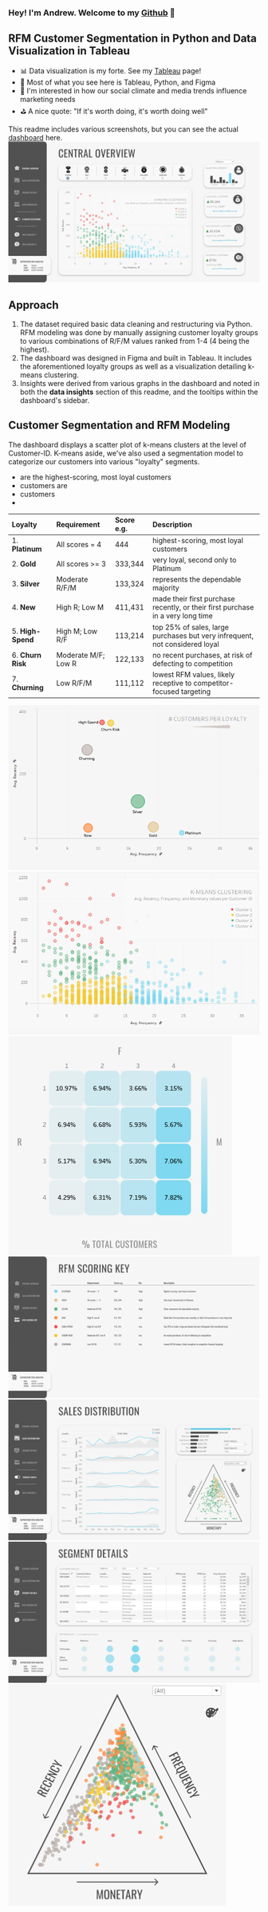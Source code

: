 ### Hey! I'm Andrew. Welcome to my [Github] 👋

## RFM Customer Segmentation in Python and Data Visualization in Tableau

- 📊 Data visualization is my forte. See my [Tableau] page! 
- 🚀 Most of what you see here is Tableau, Python, and Figma
- 🧠 I'm interested in how our social climate and media trends influence marketing needs
- ⛳ A nice quote: "If it's worth doing, it's worth doing well"

This readme includes various screenshots, but you can see the actual [dashboard] here.
![](Dashboard_Screenshots/central_overview.png)

## Approach
1. The dataset required basic data cleaning and restructuring via Python. RFM modeling was done by manually assigning customer loyalty groups to various combinations of R/F/M values ranked from 1-4 (4 being the highest).
2. The dashboard was designed in Figma and built in Tableau. It includes the aforementioned loyalty groups as well as a visualization detailing k-means clustering.
3. Insights were derived from various graphs in the dashboard and noted in both the **data insights** section of this readme, and the tooltips within the dashboard's sidebar.

## Customer Segmentation and RFM Modeling

The dashboard displays a scatter plot of k-means clusters at the level of Customer-ID. K-means aside, we've also used a segmentation model to categorize our customers into various "loyalty" segments.

-  are the highest-scoring, most loyal customers
-  customers are 
-  customers 
- 
| Loyalty | Requirement | Score e.g. | Description |
| :--------- | :--------- | :--------- | :--------- |
| 1. **Platinum** | All scores = 4 | 444 | highest-scoring, most loyal customers
| 2. **Gold** | All scores >= 3 | 333,344 | very loyal, second only to Platinum
| 3. **Silver** | Moderate R/F/M | 133,324 | represents the dependable majority
| 4. **New** | High R; Low M | 411,431 | made their first purchase recently, or their first purchase in a very long time
| 5. **High-Spend** | High M; Low R/F | 113,214 | top 25% of sales, large purchases but very infrequent, not considered loyal
| 6. **Churn Risk** | Moderate M/F; Low R | 122,133 | no recent purchases, at risk of defecting to competition
| 7. **Churning** | Low R/F/M | 111,112 | lowest RFM values, likely receptive to competitor-focused targeting


![](Dashboard_Screenshots/loyalty_groups.png)
![](Dashboard_Screenshots/kmeans_clustering.png)
![](Dashboard_Screenshots/rfm_matrix.png)
![](Dashboard_Screenshots/rfm_scoring_key.png)
![](Dashboard_Screenshots/sales_distribution.png)
![](Dashboard_Screenshots/segment_details.png)
![](Dashboard_Screenshots/ternary_graph.png)








</details>

[Tableau]: https://public.tableau.com/app/profile/andrew.bruening
[Github]: https://github.com/andrewbruening 
[dashboard]: https://public.tableau.com/app/profile/andrew.bruening/viz/SampleSuperstoreRFMCustomerSegmentation/CentralDB